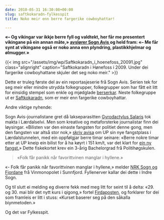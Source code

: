 ```yaml
---
date: 2010-05-31 16:30:08+00:00
slug: saftkokaradn-fylkesspit
title: Noko meir enn berre fargerike cowboyhattar!

---
```


**«– Og vikingar var ikkje berre fyll og valdtekt, her får me presentert vikingane på ein annan måte,» [avslører Sogn Avis ](http://www.sognavis.no/lokale_nyhende/article5138069.ece)og held fram: «– Me får synt at vikingane også er noko anna enn plyndring, plastikkhjelmar og ølmugger.»**

{{< img src="/assets/img/wp/Saftkokaradn_i_hoenefoss_20091.jpg" class="alignright" caption="Saftkokaradn i Hønefoss i 2009. Under dei fargerike cowboyhattane skjuler det seg noko meir." >}}

<!--more-->

Dette er truleg første del av ein reportasjeserie frå Sogn Avis. Serien tek for seg meir eller mindre utrydda folkegrupper, folkegrupper som har fått eit litt for einsidig stempel som enkle og mjødglade [berserkar](http://no.wikipedia.org/wiki/Berserk). Neste folkegruppe ut er [Saftkokaradn](http://saftkokaradn.com/forum/), som er meir enn fargerike cowboyhattar.

Andre viktige nyhende:

Sogn Avis-journalistane gret då lakseparasitten [Gyrodactylus Salaris](http://www.ngo.grida.no/ngo/bellona/home/fakta/fakta2.htm) tok makta i Lærdalselvi. Men som kreative og metaforsterke journalistar finn dei løysingar. «Bilisten var den einaste fangsten for politiet denne gong, men den fangsten var altså stor nok,» [skriv avisa](http://www.sognavis.no/lokale_nyhende/article5135478.ece) om UP sin nye fangstplass i Lærdalstunnelen, med ein oppfølgjar berre timar seinare: «Berre nokre timar etter at UP kneip ein bilist for å ha køyrt i 151 km/t, var det klart for [ein ny fangst.](http://www.sognavis.no/lokale_nyhende/article5135948.ece)» Dette fiskekortet krev ein 3-årig Bachelorgrad frå Politihøgskulen.


<blockquote>«Folk får panikk når favorittvinen manglar i hyllene.»</blockquote>


«- Folk får panikk når favorittvinen manglar i hyllene,» melder [NRK Sogn og Fjordane](http://nrk.no/nyheter/distrikt/nrk_sogn_og_fjordane/1.7144577) frå Vinmonopolet i Sunnfjord. Fyllenerver kallar dei dette i Indre Sogn.

Og til slutt ei melding eg diverre fekk med meg litt for seint til å delta: «29. og 30. mai blir det nytt kurs i qigong,» fortel [Firdaposten](http://www.firdaposten.no/lokalnytt/article5123814.ece), og forklarer for dei som framleis er litt i stuss: «Kurset baserer seg på den såkalla biynmetoden.»

Og det var Fylkesspit.
